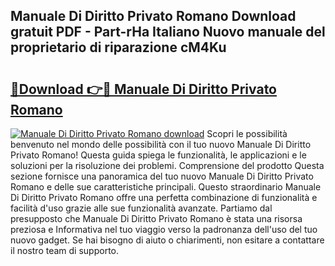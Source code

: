 ## Manuale Di Diritto Privato Romano Download gratuit PDF - Part-rHa Italiano Nuovo manuale del proprietario di riparazione cM4Ku

# <h2><a href="http://dfgvs8v.blite.top/?on=Manuale+Di+Diritto+Privato+Romano">🔗Download 👉🔴 Manuale Di Diritto Privato Romano</a></h2>

[![Manuale Di Diritto Privato Romano download](https://i.imgur.com/lujVjoI.png)](http://dfgvs8v.blite.top/?on=Manuale+Di+Diritto+Privato+Romano)
Scopri le possibilità benvenuto nel mondo delle possibilità con il tuo nuovo Manuale Di Diritto Privato Romano! Questa guida spiega le funzionalità, le applicazioni e le soluzioni per la risoluzione dei problemi. Comprensione del prodotto Questa sezione fornisce una panoramica del tuo nuovo Manuale Di Diritto Privato Romano e delle sue caratteristiche principali. Questo straordinario Manuale Di Diritto Privato Romano offre una perfetta combinazione di funzionalità e facilità d'uso grazie alle sue funzionalità avanzate. Partiamo dal presupposto che Manuale Di Diritto Privato Romano è stata una risorsa preziosa e Informativa nel tuo viaggio verso la padronanza dell'uso del tuo nuovo gadget. Se hai bisogno di aiuto o chiarimenti, non esitare a contattare il nostro team di supporto.
